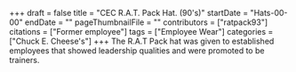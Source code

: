 +++
draft = false
title = "CEC R.A.T. Pack Hat. (90's)"
startDate = "Hats-00-00"
endDate = ""
pageThumbnailFile = ""
contributors = ["ratpack93"]
citations = ["Former employee"]
tags = ["Employee Wear"]
categories = ["Chuck E. Cheese's"]
+++
The R.A.T Pack hat was given to established employees that showed leadership qualities and were promoted to be trainers.

